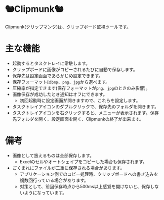 # 🐿Clipmunk🐿
Clipmunk(クリップマンク)は、クリップボード監視ツールです。

# 主な機能

- 起動するとタスクトレイに常駐します。
- クリップボードに画像がコピーされるたびに自動で保存します。
- 保存先は設定画面であらかじめ設定できます。
- 保存フォーマットは`bmp`、`png`、`jpg`から選べます。
- 圧縮率が指定できます(保存フォーマットが`png`、`jpg`のときのみ影響)。
- 画像保存が成功したとき通知はオフにできます。
  - 初回起動時に設定画面が開きますので、これらを設定します。
- タスクトレイアイコンのダブルクリックで、保存先のフォルダを開きます。
- タスクトレイアイコンを右クリックすると、メニューが表示されます。保存先フォルダを開く、設定画面を開く、Clipmunkの終了が出来ます。

# 備考
- 画像として扱えるものは全部保存します。
  - Excelのセルやオートシェイプをコピーした場合も保存されます。
- ごくまれにファイルが二重に保存される場合があります。
  - アプリケーション側でのコピー処理時、クリップボードへの書き込みを複数回行っている場合があります。
  - 対策として、前回保存時点から500ms以上感覚を開けないと、保存しないようになっています。